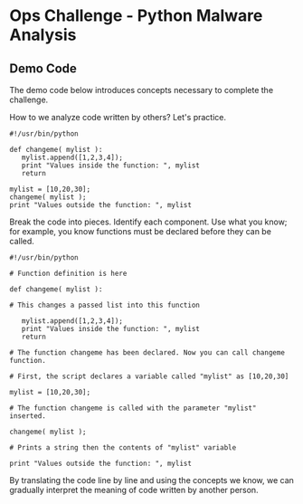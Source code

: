 # Ops Challenge - Python Malware Analysis

## Demo Code

The demo code below introduces concepts necessary to complete the challenge. 

How to we analyze code written by others? Let's practice.

```
#!/usr/bin/python

def changeme( mylist ):
   mylist.append([1,2,3,4]);
   print "Values inside the function: ", mylist
   return

mylist = [10,20,30];
changeme( mylist );
print "Values outside the function: ", mylist

```

Break the code into pieces. Identify each component. Use what you know; for example, you know functions must be declared before they can be called.

```
#!/usr/bin/python

# Function definition is here

def changeme( mylist ):
   
# This changes a passed list into this function

   mylist.append([1,2,3,4]);
   print "Values inside the function: ", mylist
   return

# The function changeme has been declared. Now you can call changeme function.

# First, the script declares a variable called "mylist" as [10,20,30]

mylist = [10,20,30];

# The function changeme is called with the parameter "mylist" inserted.

changeme( mylist );

# Prints a string then the contents of "mylist" variable

print "Values outside the function: ", mylist
```

By translating the code line by line and using the concepts we know, we can gradually interpret the meaning of code written by another person.
